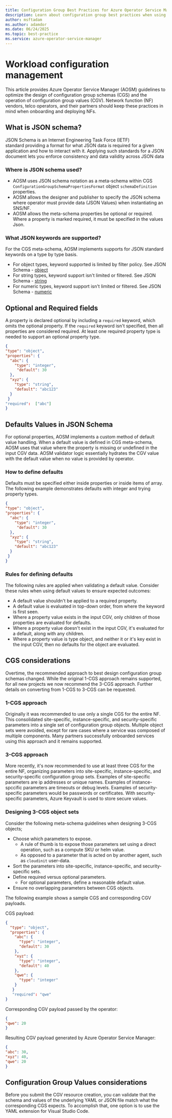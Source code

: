 ```yaml
---
title: Configuration Group Best Practices for Azure Operator Service Manager
description: Learn about configuration group best practices when using Azure Operator Service Manager.
author: msftadam
ms.author: adamdor
ms.date: 06/24/2025
ms.topic: best-practice
ms.service: azure-operator-service-manager
---
```


# Workload configuration management
This article provides Azure Operator Service Manager (AOSM) guidelines to optimize the design of configuration group schemas (CGS) and the operation of configuration group values (CGV). Network function (NF) vendors, telco operators, and their partners should keep these practices in mind when onboarding and deploying NFs.

## What is JSON schema?
JSON Schema is an Internet Engineering Task Force (IETF) standard providing a format for what JSON data is required for a given application and how to interact with it. Applying such standards for a JSON document lets you enforce consistency and data validity across JSON data

### Where is JSON schema used?
* AOSM uses JSON schema notation as a meta-schema within CGS `ConfigurationGroupSchemaPropertiesFormat` object `schemaDefinition` properties.
* AOSM allows the designer and publisher to specify the JSON schema where operator must provide data (JSON Values) when instantiating an SNS/NF.
* AOSM allows the meta-schema properties be optional or required. Where a property is marked required, it must be specified in the values Json.  

### What JSON keywords are supported?
For the CGS meta-schema, AOSM implements supports for JSON standard keywords on a type by type basis.
 
* For object types, keyword supported is limited by filter policy. See JSON Schema - [object](https://json-schema.org/understanding-json-schema/reference/object)
* For string types, keyword support isn't limited or filtered. See JSON Schema - [string](https://json-schema.org/understanding-json-schema/reference/string)
* For numeric types, keyword support isn't limited or filtered. See JSON Schema - [numeric](https://json-schema.org/understanding-json-schema/reference/numeric)

## Optional and Required fields
A property is declared optional by including a `required` keyword, which omits the optional property. If the `required` keyword isn't specified, then all properties are considered required. At least one required property type is needed to support an optional property type.

```json
{
"type": "object",
"properties": {
  "abc": {
    "type": "integer",
     "default": 30
  },
  "xyz": {
    "type": "string",
    "default": "abc123"
  }
 }
"required":  ["abc"]
} 
```

## Defaults Values in JSON Schema
For optional properties, AOSM implements a custom method of default value handling. When a default value is defined in CGS meta-schema, AOSM uses that value where the property is missing or undefined in the input CGV data. AOSM validator logic essentially hydrates the CGV value with the default value when no value is provided by operator.

### How to define defaults
Defaults must be specified either inside properties or inside items of array. The following example demonstrates defaults with integer and trying property types.

```json
{
"type": "object",
"properties": {
  "abc": {
    "type": "integer",
     "default": 30
  },
  "xyz": {
    "type": "string",
    "default": "abc123"
  }
 }
} 
```

### Rules for defining defaults
The following rules are applied when validating a default value. Consider these rules when using default values to ensure expected outcomes:

* A default value shouldn't be applied to a required property.
* A default value is evaluated in top-down order, from where the keyword is first seen.
* Where a property value exists in the input CGV, only children of those properties are evaluated for defaults.
* Where a property value doesn't exist in the input CGV, it's evaluated for a default, along with any children.
* Where a property value is type object, and neither it or it's key exist in the input CGV, then no defaults for the object are evaluated.

## CGS considerations
Overtime, the recommended approach to best design configuration group schemas changed. While the original 1-CGS approach remains supported, for all new projects we now recommend the 3-CGS approach. Further details on converting from 1-CGS to 3-CGS can be requested.

### 1-CGS approach
Originally it was recommended to use only a single CGS for the entire NF. This consolidated site-specific, instance-specific, and security-specific parameters into a single set of configuration group objects. Multiple object sets were avoided, except for rare cases where a service was composed of multiple components. Many partners successfully onboarded services using this approach and it remains supported.

### 3-CGS approach
More recently, it's now recommended to use at least three CGS for the entire NF, organizing parameters into site-specific, instance-specific, and security-specific configuration group sets. Examples of site-specific parameters are ip addresses or unique names. Examples of instance-spccific parameters are timeouts or debug levels. Examples of security-specific parameters would be passwords or certificates. With security-specific parameters, Azure Keyvault is used to store secure values.

### Designing 3-CGS object sets 
Consider the following meta-schema guidelines when designing 3-CGS objects;
- Choose which parameters to expose.
  - A rule of thumb is to expose those parameters set using a direct operation, such as a compute SKU or helm value.
  - As opposed to a parameter that is acted on by another agent, such as `cloudinit` user-data.
- Sort the parameters into site-specific, instance-specific, and security-specific sets.
- Define required versus optional parameters.
  - For optional parameters, define a reasonable default value.
- Ensure no overlapping parameters between CGS objects.

The following example shows a sample CGS and corresponding CGV payloads.

CGS payload:

```json
{ 
  "type": "object", 
  "properties": {
    "abc": { 
      "type": "integer", 
      "default": 30
    }, 
    "xyz": { 
      "type": "integer", 
      "default": 40
    },
    "qwe": {
      "type": "integer"
    }
   }
   "required": "qwe"
}
```

Corresponding CGV payload passed by the operator:

```json
{
"qwe": 20
}
```

Resulting CGV payload generated by Azure Operator Service Manager:

```json
{
"abc": 30,
"xyz": 40,
"qwe": 20
}
```

## Configuration Group Values considerations

Before you submit the CGV resource creation, you can validate that the schema and values of the underlying YAML or JSON file match what the corresponding CGS expects. To accomplish that, one option is to use the YAML extension for Visual Studio Code.

